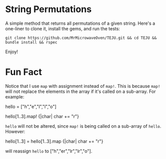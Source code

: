 # String Permutations

A simple method that returns all permutations of a given string.  Here's a one-liner to clone it, install the gems, and run the tests:

`git clone https://github.com/MrMicrowaveOven/TEJU.git && cd TEJU && bundle install && rspec`


Enjoy!

# Fun Fact

Notice that I use `map` with assignment instead of `map!`.  This is because `map!` will not replace the elements in the array if it's called on a sub-array.  For example:

hello = ["h","e","l","l","o"]

hello[1..3].map! {|char| char += "r"}

`hello` will not be altered, since `map!` is being called on a sub-array of `hello`.  However:

hello[1..3] = hello[1..3].map {|char| char += "r"}

will reassign `hello` to ["h","er","lr","lr","o"].
